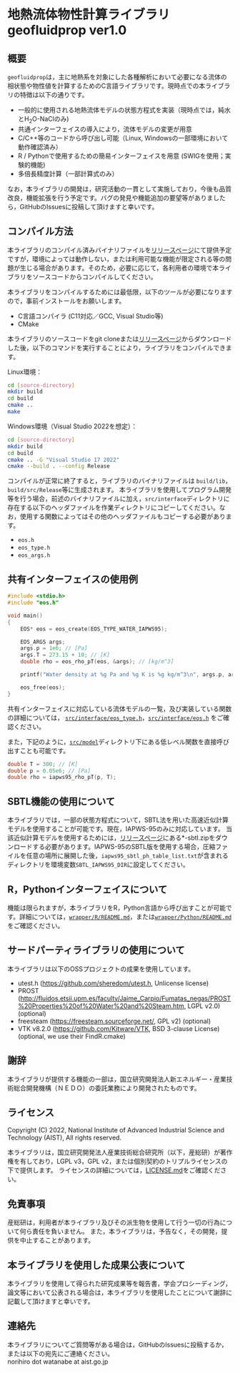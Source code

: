地熱流体物性計算ライブラリ geofluidprop ver1.0
====

## 概要
`geofluidprop`は，主に地熱系を対象にした各種解析において必要になる流体の相状態や物性値を計算するためのC言語ライブラリです。現時点での本ライブラリの特徴は以下の通りです。
- 一般的に使用される地熱流体モデルの状態方程式を実装（現時点では，純水とH<sub>2</sub>O-NaClのみ)
- 共通インターフェイスの導入により，流体モデルの変更が用意
- C/C++等のコードから呼び出し可能（Linux, Windowsの一部環境において動作確認済み） 
- R / Pythonで使用するための簡易インターフェイスを用意 (SWIGを使用；実験的機能)
- 多倍長精度計算（一部計算式のみ）

なお，本ライブラリの開発は，研究活動の一貫として実施しており，今後も品質改良，機能拡張を行う予定です。バグの発見や機能追加の要望等がありましたら，GitHubのIssuesに投稿して頂けますと幸いです。


## コンパイル方法
本ライブラリのコンパイル済みバイナリファイルを[リリースページ](https://github.com/aist-rerc-geothermal/geofluidprop/releases)にて提供予定ですが，環境によっては動作しない，または利用可能な機能が限定される等の問題が生じる場合があります。そのため，必要に応じて，各利用者の環境で本ライブラリをソースコードからコンパイルしてください。

本ライブラリをコンパイルするためには最低限，以下のツールが必要になりますので，事前インストールをお願いします。
- C言語コンパイラ  (C11対応／GCC, Visual Studio等)
- CMake

本ライブラリのソースコードをgit cloneまたは[リリースページ](https://github.com/aist-rerc-geothermal/geofluidprop/releases)からダウンロードした後，以下のコマンドを実行することにより，ライブラリをコンパイルできます。  

Linux環境：
``` bash
cd [source-directory]
mkdir build
cd build
cmake ..
make
```

Windows環境（Visual Studio 2022を想定）：
``` bash
cd [source-directory]
mkdir build
cd build
cmake .. -G "Visual Studio 17 2022"
cmake --build . --config Release
```

コンパイルが正常に終了すると，ライブラリのバイナリファイルは `build/lib`，`build/src/Release`等に生成されます。
本ライブラリを使用してプログラム開発等を行う場合，前述のバイナリファイルに加え，`src/interface`ディレクトリに存在する以下のヘッダファイルを作業ディレクトリにコピーしてください。なお，使用する関数によってはその他のヘッダファイルもコピーする必要があります。
- `eos.h`
- `eos_type.h`
- `eos_args.h`


## 共有インターフェイスの使用例

``` C
#include <stdio.h>
#include "eos.h"

void main()
{
    EOS* eos = eos_create(EOS_TYPE_WATER_IAPWS95);

    EOS_ARGS args;
    args.p = 1e6; // [Pa]
    args.T = 273.15 + 10; // [K]
    double rho = eos_rho_pT(eos, &args); // [kg/m^3]

    printf("Water density at %g Pa and %g K is %g kg/m^3\n", args.p, args.T, rho);

    eos_free(eos);
}
```

共有インターフェイスに対応している流体モデルの一覧，及び実装している関数の詳細については， [`src/interface/eos_type.h`](src/interface/eos_type.h)，[`src/interface/eos.h`](src/interface/eos.h) をご確認ください。

また，下記のように，[`src/model`](src/model)ディレクトリ下にある低レベル関数を直接呼び出すことも可能です。
``` C
double T = 300; // [K]
double p = 0.05e6; // [Pa]
double rho = iapws95_rho_pT(p, T);
```

## SBTL機能の使用について
本ライブラリでは，一部の状態方程式について，SBTL法を用いた高速近似計算モデルを使用することが可能です。現在，IAPWS-95のみに対応しています。
当該近似計算モデルを使用するためには，[リリースページ](https://github.com/aist-rerc-geothermal/geofluidprop/releases)にある*-sbtl.zipをダウンロードする必要があります。IAPWS-95のSBTL版を使用する場合，圧縮ファイルを任意の場所に展開した後，`iapws95_sbtl_ph_table_list.txt`が含まれるディレクトリを環境変数`SBTL_IAPWS95_DIR`に設定してください。



## R，Pythonインターフェイスについて
機能は限られますが，本ライブラリをR，Python言語から呼び出すことが可能です。詳細については，[`wrapper/R/README.md`](wrapper/R/README.md)，または[`wrapper/Python/README.md`](wrapper/Python/README.md) をご確認ください。


## サードパーティライブラリの使用について
本ライブラリは以下のOSSプロジェクトの成果を使用しています。
- utest.h (https://github.com/sheredom/utest.h, Unlicense license)
- PROST (http://fluidos.etsii.upm.es/faculty/Jaime_Carpio/Fumatas_negas/PROST%20Properties%20of%20Water%20and%20Steam.htm, LGPL v2.0) (optional)
- freesteam (https://freesteam.sourceforge.net/, GPL v2) (optional)
- VTK v8.2.0 (https://github.com/Kitware/VTK, BSD 3-clause License) (optional, we use their FindR.cmake)

## 謝辞
本ライブラリが提供する機能の一部は，国立研究開発法人新エネルギー・産業技術総合開発機構（ＮＥＤＯ）の委託業務により開発されたものです。

## ライセンス
Copyright (C) 2022, National Institute of Advanced Industrial Science and Technology (AIST), All rights reserved.  

本ライブラリは，国立研究開発法人産業技術総合研究所（以下，産総研）が著作権を有しており，LGPL v3，GPL v2，または個別契約のトリプルライセンスの下で提供します。
ライセンスの詳細については，[LICENSE.md](LICENSE.md)をご確認ください。

## 免責事項
産総研は，利用者が本ライブラリ及びその派生物を使用して行う一切の行為について何ら責任を負いません。
また，本ライブラリは，予告なく，その開発，提供を中止することがあります。

## 本ライブラリを使用した成果公表について
本ライブラリを使用して得られた研究成果等を報告書，学会プロシーディング，論文等において公表される場合は，本ライブラリを使用したことについて謝辞に記載して頂けますと幸いです。

## 連絡先
本ライブラリについてご質問等がある場合は，GitHubのIssuesに投稿するか，または以下の宛先にご連絡ください。  
norihiro dot watanabe at aist.go.jp
